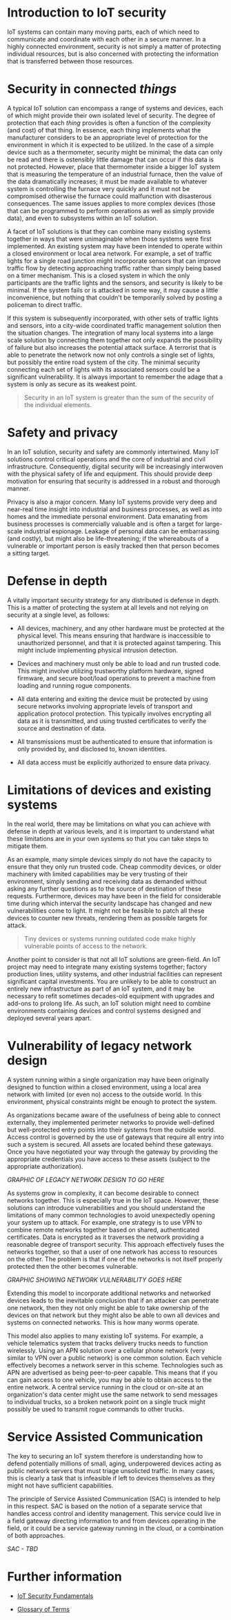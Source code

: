 # Introduction to IoT security

IoT systems can contain many moving parts, each of which need to communicate and coordinate with each other in a secure manner. In a highly connected environment, security is not simply a matter of protecting individual resources, but is also concerned with protecting the information that is transferred between those resources.

# Security in connected *things*

A typical IoT solution can encompass a range of systems and devices, each of which might provide their own isolated level of security. The degree of protection that each *thing* provides is often a function of the complexity (and cost) of that thing. In essence, each thing implements what the manufacturer considers to be an appropriate level of protection for the environment in which it is expected to be utilized. In the case of a simple device such as a thermometer, security might be minimal; the data can only be read and there is ostensibly little damage that can occur if this data is not protected. However, place that thermometer inside a bigger IoT system that is measuring the temperature of an industrial furnace, then the value of the data dramatically increases; it must be made available to whatever system is controlling the furnace very quickly and it must not be compromised otherwise the furnace could malfunction with disasterous consequences. The same issues applies to more complex devices (those that can be programmed to perform operations as well as simply provide data), and even to subsystems within an IoT solution.

A facet of IoT solutions is that they can combine many existing systems together in ways that were unimaginable when those systems were first implemented. An existing system may have been intended to operate within a closed environment or local area network. For example, a set of traffic lights for a single road junction might incorporate sensors that can improve traffic flow by detecting approaching traffic rather than simply being based on a timer mechanism. This is a closed system in which the only participants are the traffic lights and the sensors, and security is likely to be minimal. If the system fails or is attacked in some way, it may cause a little inconvenience, but nothing that couldn't be temporarily solved by posting a policeman to direct traffic.

If this system is subsequently incorporated, with other sets of traffic lights and sensors, into a city-wide coordinated traffic management solution then the situation changes. The integration of many local systems into a large scale solution by connecting them together not only expands the possibility of failure but also increases the potential attack surface. A terrorist that is able to penetrate the network now not only controls a single set of lights, but possibly the entire road system of the city. The minimal security connecting each set of lights with its associated sensors could be a significant vulnerability. It is always important to remember the adage that a system is only as secure as its weakest point.

> Security in an IoT system is greater than the sum of the security of the individual elements.

# Safety and privacy

In an IoT solution, security and safety are commonly intertwined. Many IoT solutions control critical operations and the core of industrial and civil infrastructure. Consequently, digital security will be increasingly interwoven with the physical safety of life and equipment. This should provide deep motivation for ensuring that security is addressed in a robust and thorough manner.

Privacy is also a major concern. Many IoT systems provide very deep and near-real time insight into industrial and business processes, as well as into homes and the immediate personal environment. Data emanating from business processes is commercially valuable and is often a target for large-scale industrial espionage. Leakage of personal data can be embarrassing (and costly), but might also be life-threatening; if the whereabouts of a vulnerable or important person is easily tracked then that person becomes a sitting target.

# Defense in depth

A vitally important security strategy for any distributed is defense in depth. This is a matter of protecting the system at all levels and not relying on security at a single level, as follows:

- All devices, machinery, and any other hardware must be protected at the physical level. This means ensuring that hardware is inaccessible to unauthorized personnel, and that it is protected against tampering. This might include implementing physical intrusion detection.

- Devices and machinery must only be able to load and run trusted code. This might involve utilizing trustworthy platform hardware, signed firmware, and secure boot/load operations to prevent a machine from loading and running rogue components.

- All data entering and exiting the device must be protected by using secure networks involving appropriate levels of transport and application protocol protection. This typically involves encrypting all data as it is transmitted, and using trusted certificates to verify the source and destination of data.

- All transmissions must be authenticated to ensure that information is only provided by, and disclosed to, known identities.

- All data access must be explicitly authorized to ensure data privacy.

# Limitations of devices and existing systems

In the real world, there may be limitations on what you can achieve with defense in depth at various levels, and it is important to understand what these limitations are in your own systems so that you can take steps to mitigate them.

As an example, many simple devices simply do not have the capacity to ensure that they only run trusted code. Cheap commodity devices, or older machinery with limited capabilities may be very trusting of their environment, simply sending and receiving data as demanded without asking any further questions as to the source of destination of these requests. Furthermore, devices may have been in the field for considerable time during which interval the security landscape has changed and new vulnerabilities come to light. It might not be feasible to patch all these devices to counter new threats, rendering them as possible targets for attack.

> Tiny devices or systems running outdated code make highly vulnerable points of access to the network.

Another point to consider is that not all IoT solutions are green-field. An IoT project may need to integrate many existing systems together; factory production lines, utility systems, and other industrial facilities can represent significant capital investments. You are unlikely to be able to construct an entirely new infrastructure as part of an IoT system, and it may be necessary to refit sometimes decades-old equipment with upgrades and add-ons to prolong life. As such, an IoT solution might need to combine environments containing devices and control systems designed and deployed several years apart.

# Vulnerability of legacy network design

A system running within a single organization may have been originally designed to function within a closed environment, using a local area network with limited (or even no) access to the outside world. In this environment, physical constraints might be enough to protect the system.

As organizations became aware of the usefulness of being able to connect externally, they implemented perimeter networks to provide well-defined but well-protected entry points into their systems from the outside world. Access control is governed by the use of gateways that require all entry into such a system is secured. All assets are located behind these gateways. Once you have negotiated your way through the gateway by providing the appropriate credentials you have access to these assets (subject to the appropriate authorization).

*GRAPHIC OF LEGACY NETWORK DESIGN TO GO HERE*

As systems grow in complexity, it can become desirable to connect networks together. This is especially true in the IoT space. However, these solutions can introduce vulnerabilities and you should understand the limitations of many common technologies to avoid unexpectedly opening your system up to attack. For example, one strategy is to use VPN to combine remote networks together based on shared, authenticated certificates. Data is encrypted as it traverses the network providing a reasonable degree of transport security. This approach effectively fuses the networks together, so that a user of one network has access to resources on the other. The problem is that if one of the networks is not itself properly protected then the other becomes vulnerable.

*GRAPHIC SHOWING NETWORK VULNERABILITY GOES HERE*

Extending this model to incorporate additional networks and networked devices leads to the inevitable conclusion that if an attacker can penetrate one network, then they not only might be able to take ownership of the devices on that network but they might also be able to own all devices and systems on connected networks. This is how many worms operate.

This model also applies to many existing IoT systems. For example, a vehicle telematics system that tracks delivery trucks needs to function wirelessly. Using an APN solution over a cellular phone network (very similar to VPN over a public network) is one common solution. Each vehicle effectively becomes a network server in this scheme. Technologies such as APN are advertised as being peer-to-peer capable. This means that if you can gain access to one vehicle, you may be able to obtain access to the entire network. A central service running in the cloud or on-site at an organization's data center might use the same network to send messages to individual trucks, so a broken network point on a single truck might possibly be used to  transmit rogue commands to other trucks.

# Service Assisted Communication

The key to securing an IoT system therefore is understanding how to defend potentially millions of small, aging, underpowered devices acting as public network servers that must triage unsolicted traffic. In many cases, this is clearly a task that is infeasible if left to devices themselves as they might not have sufficient capabilities.

The principle of Service Assisted Communication (SAC) is intended to help in this respect. SAC is based on the notion of a separate service that handles access control and identity management. This service could live in a field gateway directing information to and from devices operating in the field, or it could be a service gateway running in the cloud, or a combination of both approaches.

*SAC - TBD*

# Further information

- [IoT Security Fundamentals](http://channel9.msdn.com/Events/Ignite/2015/BRK4553)

- [Glossary of Terms](glossary.md)